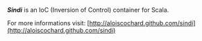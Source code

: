 ***Sindi*** is an IoC (Inversion of Control) container for Scala.

For more informations visit: [http://aloiscochard.github.com/sindi](http://aloiscochard.github.com/sindi)
